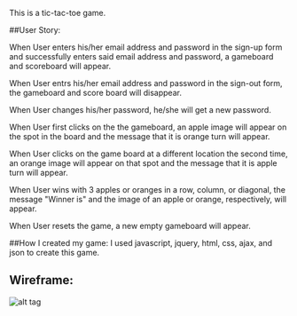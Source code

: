 This is a tic-tac-toe game.

##User Story:

 When User enters his/her email address and password in the sign-up form and successfully enters
said email address and password, a gameboard and scoreboard will appear.

 When User entrs his/her email address and password in the sign-out form, the gameboard and score board will disappear.

When User changes his/her password, he/she will get a new password.

When User first clicks on the the gameboard, an apple image will appear on the spot in the board and the message that it is orange turn will appear.

When User clicks on the game board at a different location the second time, an orange image will appear on that spot and the message that it is apple turn will appear.

When User wins with 3 apples or oranges in a row, column, or diagonal, the  message "Winner is" and the image of an apple or orange, respectively, will appear.

When User resets the game, a new empty gameboard will appear.

##How I created my game:
I used javascript, jquery, html, css, ajax, and json to create this game.

## Wireframe:

![alt tag](https://goo.gl/photos/oAyt5pc29aY3Hi6G9)

